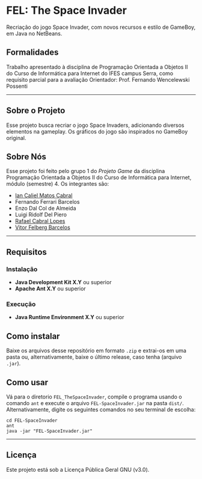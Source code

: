 # FEL: The Space Invader

Recriação do jogo Space Invader, com novos recursos e estilo de GameBoy, em Java no NetBeans.

## Formalidades
Trabalho apresentado à disciplina de Programação Orientada a Objetos II do Curso de Informática para Internet do IFES campus Serra, como requisito parcial para a avaliação
Orientador: Prof. Fernando Wencelewski Possenti

---

## Sobre o Projeto
Esse projeto busca recriar o jogo Space Invaders, adicionando diversos elementos na gameplay. Os gráficos do jogo são inspirados no GameBoy original.

## Sobre Nós
Esse projeto foi feito pelo grupo 1 do *Projeto Game* da disciplina Programação Orientada a Objetos II do Curso de Informática para Internet, módulo (semestre) 4.
Os integrantes são:
- [Ian Caliel Matos Cabral](https://github.com/calielian)
- Fernando Ferrari Barcelos
- Enzo Dal Col de Almeida
- Luigi Ridolf Del Piero
- [Rafael Cabral Lopes](https://github.com/leafcabral)
- [Vitor Felberg Barcelos](https://github.com/vtkaxx)

---

## Requisitos
### Instalação
- **Java Development Kit X.Y** ou superior
- **Apache Ant X.Y** ou superior
### Execução
- **Java Runtime Environment X.Y** ou superior

## Como instalar
Baixe os arquivos desse repositório em formato `.zip` e extrai-os em uma pasta ou, alternativamente, baixe o último release, caso tenha (arquivo `.jar`).

## Como usar
Vá para o diretorio `FEL_TheSpaceInvader`, compile o programa usando o comando `ant` e execute o arquivo `FEL-SpaceInvader.jar` na pasta `dist/`.
Alternativamente, digite os seguintes comandos no seu terminal de escolha:
```console
cd FEL-SpaceInvader
ant
java -jar "FEL-SpaceInvader.jar" 
```

---

## Licença
Este projeto está sob a Licença Pública Geral GNU (v3.0).
